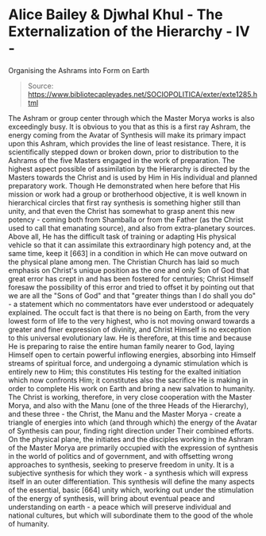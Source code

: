 # Alice Bailey & Djwhal Khul - The Externalization of the Hierarchy - IV -
Organising the Ashrams into Form on Earth

> Source: https://www.bibliotecapleyades.net/SOCIOPOLITICA/exter/exte1285.html

The Ashram or group center through which the Master Morya works is also exceedingly busy. It is obvious to you that as this is a first ray Ashram, the energy coming from the Avatar of Synthesis will make its primary impact upon this Ashram, which provides the line of least resistance. There, it is scientifically stepped down or broken down, prior to distribution to the Ashrams of the five Masters engaged in the work of preparation.
The highest aspect possible of assimilation by the Hierarchy is directed by the Masters towards the Christ and is used by Him in His individual and planned preparatory work. Though He demonstrated when here before that His mission or work had a group or brotherhood objective, it is well known in hierarchical circles that first ray synthesis is something higher still than unity, and that even the Christ has somewhat to grasp anent this new potency - coming both from Shamballa or from the Father (as the Christ used to call that emanating source), and also from extra-planetary sources. Above all, He has the difficult task of training or adapting His physical vehicle so that it can assimilate this extraordinary high potency and, at the same time, keep it [663] in a condition in which He can move outward on the physical plane among men.
The Christian Church has laid so much emphasis on Christ's unique position as the one and only Son of God that great error has crept in and has been fostered for centuries; Christ Himself foresaw the possibility of this error and tried to offset it by pointing out that we are all the "Sons of God" and that "greater things than I do shall you do" - a statement which no commentators have ever understood or adequately explained. The occult fact is that there is no being on Earth, from the very lowest form of life to the very highest, who is not moving onward towards a greater and finer expression of divinity, and Christ Himself is no exception to this universal evolutionary law. He is therefore, at this time and because He is preparing to raise the entire human family nearer to God, laying Himself open to certain powerful inflowing energies, absorbing into Himself streams of spiritual force, and undergoing a dynamic stimulation which is entirely new to Him; this constitutes His testing for the exalted initiation which now confronts Him; it constitutes also the sacrifice He is making in order to complete His work on Earth and bring a new salvation to humanity.
The Christ is working, therefore, in very close cooperation with the Master Morya, and also with the Manu (one of the three Heads of the Hierarchy), and these three - the Christ, the Manu and the Master Morya - create a triangle of energies into which (and through which) the energy of the Avatar of Synthesis can pour, finding right direction under Their combined efforts.
On the physical plane, the initiates and the disciples working in the Ashram of the Master Morya are primarily occupied with the expression of synthesis in the world of politics and of government, and with offsetting wrong approaches to synthesis, seeking to preserve freedom in unity. It is a subjective synthesis for which they work - a synthesis which will express itself in an outer differentiation. This synthesis will define the many aspects of the essential, basic [664] unity which, working out under the stimulation of the energy of synthesis, will bring about eventual peace and understanding on earth - a peace which will preserve individual and national cultures, but which will subordinate them to the good of the whole of humanity.
